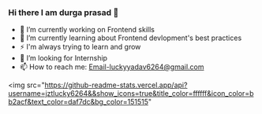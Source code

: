 ### Hi there I am durga prasad 👋


- 🔭 I’m currently working on Frontend skills
- 🌱  I’m currently learning about Frontend devlopment's best practices
- ⚡ I'm always trying to learn and grow
- 🤔 I’m looking for Internship
- 📫 How to reach me: Email-luckyyadav6264@gmail.com


<img src="https://github-readme-stats.vercel.app/api?username=jztlucky6264&&show_icons=true&title_color=ffffff&icon_color=bb2acf&text_color=daf7dc&bg_color=151515"
